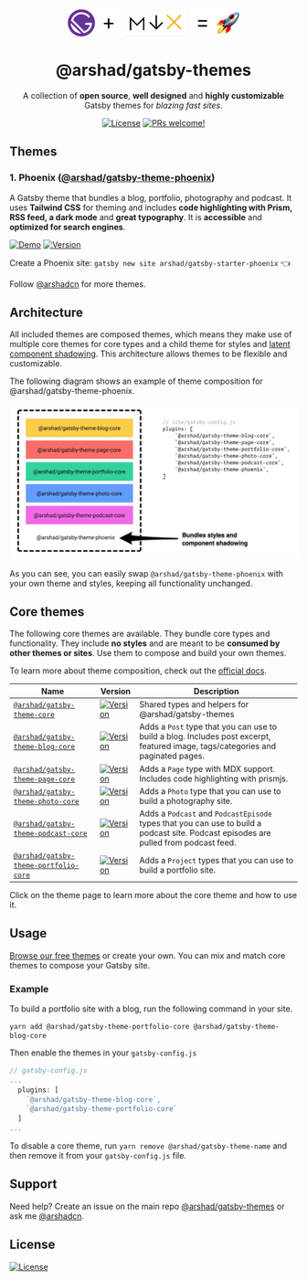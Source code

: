 <div align="center">
<img src="./www/assets/images/logos.svg" width="300px" />
<h1>@arshad/gatsby-themes</h1>
</div>

<p align="center">
A collection of <strong>open source</strong>, <strong>well designed</strong> and <strong>highly customizable</strong> Gatsby themes for <em>blazing fast sites</em>.
</p>

<p align="center">
  <a href="https://github.com/arshad/gatsby-themes/blob/master/LICENSE"><img src="https://img.shields.io/npm/l/@arshad/gatsby-theme-phoenix.svg" alt="License"></a>
  <a href="https://github.com/arshad/gatsby-themes/pulls"><img src="https://img.shields.io/badge/PRs-welcome-brightgreen.svg" alt="PRs welcome!" /></a>
</p>

## Themes

### 1. Phoenix ([@arshad/gatsby-theme-phoenix](https://github.com/arshad/gatsby-themes/tree/master/themes/gatsby-theme-phoenix))

<p>A Gatsby theme that bundles a blog, portfolio, photography and podcast. It uses <strong>Tailwind CSS</strong> for theming and includes <strong>code highlighting with Prism, RSS feed, a dark mode</strong> and <strong>great typography</strong>. It is <strong>accessible</strong> and <strong>optimized for search engines</strong>.</p>

<a href="https://arshad-gatsby-example-phoenix.netlify.com"><img src="https://img.shields.io/badge/demo-netlify-success" alt="Demo"></a>
<a href="https://www.npmjs.com/package/@arshad/gatsby-theme-phoenix"><img src="https://img.shields.io/npm/v/@arshad/gatsby-theme-phoenix.svg" alt="Version"></a>

Create a Phoenix site: `gatsby new site arshad/gatsby-starter-phoenix` 👈

Follow [@arshadcn](https://twitter.com/arshadcn) for more themes.

## Architecture

All included themes are composed themes, which means they make use of multiple core themes for core types and a child theme for styles and [latent component shadowing](https://johno.com/latent-component-shadowing). This architecture allows themes to be flexible and customizable.

The following diagram shows an example of theme composition for @arshad/gatsby-theme-phoenix.

![Theme composition](./www/assets/images/architecture.jpg)

As you can see, you can easily swap `@arshad/gatsby-theme-phoenix` with your own theme and styles, keeping all functionality unchanged.

## Core themes

The following core themes are available. They bundle core types and functionality. They include **no styles** and are meant to be **consumed by other themes or sites**. Use them to compose and build your own themes.

To learn more about theme composition, check out the [official docs](https://www.gatsbyjs.org/docs/themes/theme-composition/).

| Name                                                                                                                          | Version                                                                                                                                                                        | Description                                                                                                                          |
| ----------------------------------------------------------------------------------------------------------------------------- | ------------------------------------------------------------------------------------------------------------------------------------------------------------------------------ | ------------------------------------------------------------------------------------------------------------------------------------ |
| [`@arshad/gatsby-theme-core` ](https://github.com/arshad/gatsby-themes/tree/master/core/gatsby-theme-core)                    | <a href="https://www.npmjs.com/package/@arshad/gatsby-theme-core"><img src="https://img.shields.io/npm/v/@arshad/gatsby-theme-blog-core.svg" alt="Version"></a>                | Shared types and helpers for @arshad/gatsby-themes                                                                                   |
| [`@arshad/gatsby-theme-blog-core`](https://github.com/arshad/gatsby-themes/tree/master/core/gatsby-theme-blog-core)           | <a href="https://www.npmjs.com/package/@arshad/gatsby-theme-blog-core"><img src="https://img.shields.io/npm/v/@arshad/gatsby-theme-blog-core.svg" alt="Version"></a>           | Adds a `Post` type that you can use to build a blog. Includes post excerpt, featured image, tags/categories and paginated pages.     |
| [`@arshad/gatsby-theme-page-core`](https://github.com/arshad/gatsby-themes/tree/master/core/gatsby-theme-page-core)           | <a href="https://www.npmjs.com/package/@arshad/gatsby-theme-page-core"><img src="https://img.shields.io/npm/v/@arshad/gatsby-theme-page-core.svg" alt="Version"></a>           | Adds a `Page` type with MDX support. Includes code highlighting with prismjs.                                                        |
| [`@arshad/gatsby-theme-photo-core`](https://github.com/arshad/gatsby-themes/tree/master/core/gatsby-theme-photo-core)         | <a href="https://www.npmjs.com/package/@arshad/gatsby-theme-photo-core"><img src="https://img.shields.io/npm/v/@arshad/gatsby-theme-photo-core.svg" alt="Version"></a>         | Adds a `Photo` type that you can use to build a photography site.                                                                    |
| [`@arshad/gatsby-theme-podcast-core`](https://github.com/arshad/gatsby-themes/tree/master/core/gatsby-theme-podcast-core)     | <a href="https://www.npmjs.com/package/@arshad/gatsby-theme-podcast-core"><img src="https://img.shields.io/npm/v/@arshad/gatsby-theme-podcast-core.svg" alt="Version"></a>     | Adds a `Podcast` and `PodcastEpisode` types that you can use to build a podcast site. Podcast episodes are pulled from podcast feed. |
| [`@arshad/gatsby-theme-portfolio-core`](https://github.com/arshad/gatsby-themes/tree/master/core/gatsby-theme-portfolio-core) | <a href="https://www.npmjs.com/package/@arshad/gatsby-theme-portfolio-core"><img src="https://img.shields.io/npm/v/@arshad/gatsby-theme-portfolio-core.svg" alt="Version"></a> | Adds a `Project` types that you can use to build a portfolio site.                                                                   |

Click on the theme page to learn more about the core theme and how to use it.

## Usage

[Browse our free themes](https://github.com/arshad/gatsby-themes/tree/master/themes) or create your own. You can mix and match core themes to compose your Gatsby site.

### Example

To build a portfolio site with a blog, run the following command in your site.

```shell
yarn add @arshad/gatsby-theme-portfolio-core @arshad/gatsby-theme-blog-core
```

Then enable the themes in your `gatsby-config.js`

```js
// gatsby-config.js
...
  plugins: [
    `@arshad/gatsby-theme-blog-core`,
    `@arshad/gatsby-theme-portfolio-core`
  ]
...
```

To disable a core theme, run `yarn remove @arshad/gatsby-theme-name` and then remove it from your `gatsby-config.js` file.

## Support

Need help? Create an issue on the main repo [@arshad/gatsby-themes](https://github.com/arshad/gatsby-themes/issues) or ask me [@arshadcn](https://twitter.com/arshadcn).

## License

<a href="https://www.npmjs.com/package/@arshad/gatsby-theme-phoenix"><img src="https://img.shields.io/npm/l/@arshad/gatsby-theme-phoenix.svg" alt="License"></a>
